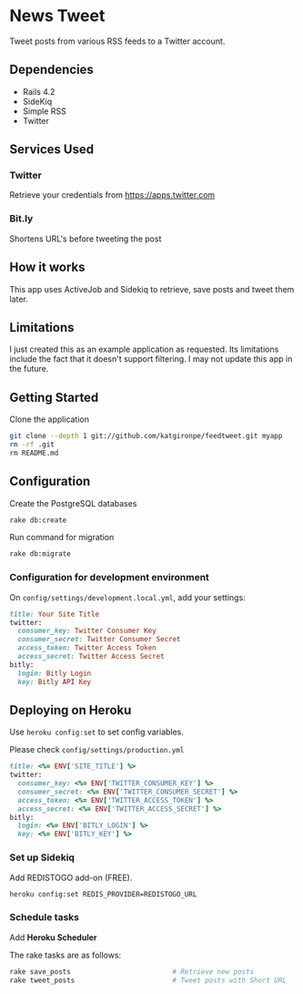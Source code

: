 # News Tweet

Tweet posts from various RSS feeds to a Twitter account.

## Dependencies

* Rails 4.2
* SideKiq
* Simple RSS
* Twitter

## Services Used

### Twitter

Retrieve your credentials from https://apps.twitter.com

### Bit.ly

Shortens URL's before tweeting the post

## How it works

This app uses ActiveJob and Sidekiq to retrieve, save posts and tweet them later.

## Limitations

I just created this as an example application as requested.
Its limitations include the fact that it doesn't support filtering.
I may not update this app in the future.

## Getting Started

Clone the application

```bash
git clone --depth 1 git://github.com/katgironpe/feedtweet.git myapp
rm -rf .git
rm README.md
```

## Configuration

Create the PostgreSQL databases

```bash
rake db:create
```

Run command for migration

```bash
rake db:migrate
```

### Configuration for development environment

On `config/settings/development.local.yml`, add your settings:

```ruby
title: Your Site Title
twitter:
  consumer_key: Twitter Consumer Key
  consumer_secret: Twitter Consumer Secret
  access_token: Twitter Access Token
  access_secret: Twitter Access Secret
bitly:
  login: Bitly Login
  key: Bitly API Key
```

## Deploying on Heroku

Use `heroku config:set` to set config variables.

Please check `config/settings/production.yml`

```ruby
title: <%= ENV['SITE_TITLE'] %>
twitter:
  consumer_key: <%= ENV['TWITTER_CONSUMER_KEY'] %>
  consumer_secret: <%= ENV['TWITTER_CONSUMER_SECRET'] %>
  access_token: <%= ENV['TWITTER_ACCESS_TOKEN'] %>
  access_secret: <%= ENV['TWITTER_ACCESS_SECRET'] %>
bitly:
  login: <%= ENV['BITLY_LOGIN'] %>
  key: <%= ENV['BITLY_KEY'] %>
```

### Set up Sidekiq

Add REDISTOGO add-on (FREE).

```bash
heroku config:set REDIS_PROVIDER=REDISTOGO_URL
```


### Schedule tasks

Add **Heroku Scheduler**

The rake tasks are as follows:

```bash
rake save_posts                         # Retrieve new posts
rake tweet_posts                        # Tweet posts with Short URL
```
